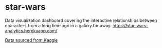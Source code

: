 # star-wars

Data visualization dashboard covering the interactive relationships between characters from a long time ago in a galaxy far away.
https://star-wars-analytics.herokuapp.com/

[Data sourced from Kaggle](https://www.kaggle.com/ruchi798/star-wars)
